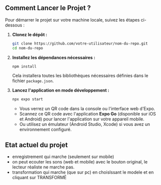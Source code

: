 
## **Comment Lancer le Projet ?**
Pour démarrer le projet sur votre machine locale, suivez les étapes ci-dessous :

1. **Clonez le dépôt :**
   ```bash
   git clone https://github.com/votre-utilisateur/nom-du-repo.git
   cd nom-du-repo
   ```

2. **Installez les dépendances nécessaires :**
   ```bash
   npm install
   ```
   Cela installera toutes les bibliothèques nécessaires définies dans le fichier `package.json`.

3. **Lancez l'application en mode développement :**
   ```bash
   npx expo start
   ```
   - Vous verrez un QR code dans la console ou l'interface web d'Expo.
   - Scannez ce QR code avec l'application **Expo Go** (disponible sur iOS et Android) pour lancer l'application sur votre appareil mobile.
   - Ou utilisez un émulateur (Android Studio, Xcode) si vous avez un environnement configuré.

## **Etat actuel du projet**
- enregistrement qui marche (seulement sur mobile)
- on peut ecouter les sons (web et mobile) avec le bouton original, le lecteur réaliste ne marche pas.
- transformation qui marche (que sur pc) en choisIssant le modele et en cliquant sur TRANSFORMÉ
